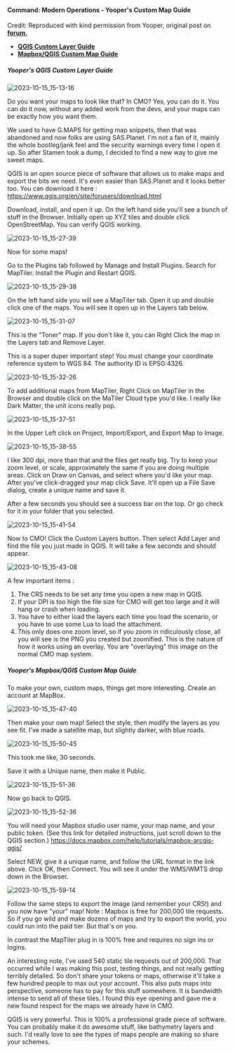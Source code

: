 #### Command: Modern Operations - Yooper's Custom Map Guide

Credit: Reproduced with kind permission from Yooper, original post on [**forum.**](https://www.matrixgames.com/forums/viewtopic.php?f=10201&t=398935)

* [**QGIS Custom Layer Guide**](https://github.com/GrandStrategos/Command_Resources/tree/main/Guides/Yooper's%20QGIS%20Custom%20Layers%20and%20Map%20Guide#yoopers-qgis-custom-layer-guide)
* [**Mapbox/QGIS Custom Map Guide**](https://github.com/GrandStrategos/Command_Resources/tree/main/Guides/Yooper's%20QGIS%20Custom%20Layers%20and%20Map%20Guide#yoopers-mapboxqgis-custom-map-guide)

##### Yooper's QGIS Custom Layer Guide

![2023-10-15_15-13-16](https://github.com/GrandStrategos/Command_Resources/assets/133597501/264c6f47-659b-4115-8df7-35e3b0959912)

Do you want your maps to look like that? In CMO? Yes, you can do it. You can do it now, without any added work from the devs, and your maps can be exactly how you want them.

We used to have G.MAPS for getting map snippets, then that was abandoned and now folks are using SAS.Planet. I'm not a fan of it, mainly the whole bootleg/jank feel and the security warnings every time I open it up. So after Stamen took a dump, I decided to find a new way to give me sweet maps.

QGIS is an open source piece of software that allows us to make maps and export the bits we need. It's even easier than SAS.Planet and it looks better too. You can download it here : https://www.qgis.org/en/site/forusers/download.html

Download, install, and open it up. On the left hand side you'll see a bunch of stuff in the Browser. Initially open up XYZ tiles and double click OpenStreetMap. You can verify QGIS working.

![2023-10-15_15-27-39](https://github.com/GrandStrategos/Command_Resources/assets/133597501/0f5d5b96-30e6-404e-8892-f2f7936b3e2a)

Now for some maps!

Go to the Plugins tab followed by Manage and Install Plugins. Search for MapTiler. Install the Plugin and Restart QGIS.

![2023-10-15_15-29-38](https://github.com/GrandStrategos/Command_Resources/assets/133597501/77b8095f-f24c-4d3c-8db9-1ac99c871b45)

On the left hand side you will see a MapTiler tab. Open it up and double click one of the maps. You will see it open up in the Layers tab below.

![2023-10-15_15-31-07](https://github.com/GrandStrategos/Command_Resources/assets/133597501/c285167b-7e7b-4f0f-930b-94244d71bfd7)

This is the "Toner" map. If you don't like it, you can Right Click the map in the Layers tab and Remove Layer.

This is a super duper important step! You must change your coordinate reference system to WGS 84. The authority ID is EPSG:4326.

![2023-10-15_15-32-26](https://github.com/GrandStrategos/Command_Resources/assets/133597501/48847a8d-4570-4742-b426-b7e7bc2f951b)

To add additional maps from MapTiler, Right Click on MapTiler in the Browser and double click on the MaTiler Cloud type you'd like. I really like Dark Matter, the unit icons really pop.

![2023-10-15_15-37-51](https://github.com/GrandStrategos/Command_Resources/assets/133597501/cfe76520-e392-4c8d-81b0-d405e312e4e3)

In the Upper Left click on Project, Import/Export, and Export Map to Image.

![2023-10-15_15-38-55](https://github.com/GrandStrategos/Command_Resources/assets/133597501/e254ef17-3ebd-48a9-9fc5-9b3d5320f9cf)

I like 300 dpi, more than that and the files get really big. Try to keep your zoom level, or scale, approximately the same if you are doing multiple areas. Click on Draw on Canvas, and select where you'd like your map. After you've click-dragged your map click Save. It'll open up a File Save dialog, create a unique name and save it.

After a few seconds you should see a success bar on the top. Or go check for it in your folder that you selected.

![2023-10-15_15-41-54](https://github.com/GrandStrategos/Command_Resources/assets/133597501/9a676ad2-8e4b-40d3-b9a1-3df78b3b0e73)

Now to CMO! Click the Custom Layers button. Then select Add Layer and find the file you just made in QGIS. It will take a few seconds and should appear.

![2023-10-15_15-43-08](https://github.com/GrandStrategos/Command_Resources/assets/133597501/e8cdf860-7d0a-42c2-8a36-15aa655dc693)

A few important items :
1. The CRS needs to be set any time you open a new map in QGIS.
2. If your DPI is too high the file size for CMO will get too large and it will hang or crash when loading.
3. You have to either load the layers each time you load the scenario, or you have to use some Lua to load the attachment.
4. This only does one zoom level, so if you zoom in ridiculously close, all you will see is the PNG you created but zoomified. This is the nature of how it works using an overlay. You are "overlaying" this image on the normal CMO map system.

##### Yooper's Mapbox/QGIS Custom Map Guide

To make your own, custom maps, things get more interesting. Create an account at MapBox.

![2023-10-15_15-47-40](https://github.com/GrandStrategos/Command_Resources/assets/133597501/f499dfb3-cfd2-4d65-8158-bd649b248686)

Then make your own map! Select the style, then modify the layers as you see fit. I've made a satellite map, but slightly darker, with blue roads.

![2023-10-15_15-50-45](https://github.com/GrandStrategos/Command_Resources/assets/133597501/d96403dc-8dd2-4125-adbd-8b5eb07f1e2b)

This took me like, 30 seconds.

Save it with a Unique name, then make it Public.

![2023-10-15_15-51-36](https://github.com/GrandStrategos/Command_Resources/assets/133597501/0d543ffa-dbb4-48c7-bd9a-c0ece3d34176)

Now go back to QGIS.

![2023-10-15_15-52-36](https://github.com/GrandStrategos/Command_Resources/assets/133597501/b8a9423e-9214-4432-b555-2677c6ca6e3b)

You will need your Mapbox studio user name, your map name, and your public token. (See this link for detailed instructions, just scroll down to the QGIS section.) https://docs.mapbox.com/help/tutorials/mapbox-arcgis-qgis/

Select NEW, give it a unique name, and follow the URL format in the link above. Click OK, then Connect. You will see it under the WMS/WMTS drop down in the Browser.

![2023-10-15_15-59-14](https://github.com/GrandStrategos/Command_Resources/assets/133597501/4f0490ea-e226-47f2-97a1-7d895ef9ae16)

Follow the same steps to export the image (and remember your CRS!) and you now have "your" map! Note : Mapbox is free for 200,000 tile requests. So if you go wild and make dozens of maps and try to export the world, you could run into the paid tier. But that's on you.

In contrast the MapTiler plug in is 100% free and requires no sign ins or logins.

An interesting note, I've used 540 static tile requests out of 200,000. That occurred while I was making this post, testing things, and not really getting terribly detailed. So don't share your tokens or maps, otherwise it'll take a few hundred people to max out your account. This also puts maps into perspective, someone has to pay for this stuff somewhere. It is bandwidth intense to send all of these tiles. I found this eye opening and gave me a new found respect for the maps we already have in CMO.

QGIS is very powerful. This is 100% a professional grade piece of software. You can probably make it do awesome stuff, like bathymetry layers and such. I'd really love to see the types of maps people are making so share your schemes.
